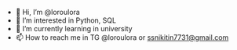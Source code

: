- 👋 Hi, I’m @loroulora
- 👀 I’m interested in Python, SQL
- 🌱 I’m currently learning in university
- 📫 How to reach me in TG @loroulora or ssnikitin7731@gmail.com

<!---
loroulora/loroulora is a ✨ special ✨ repository because its `README.md` (this file) appears on your GitHub profile.
You can click the Preview link to take a look at your changes.
--->
